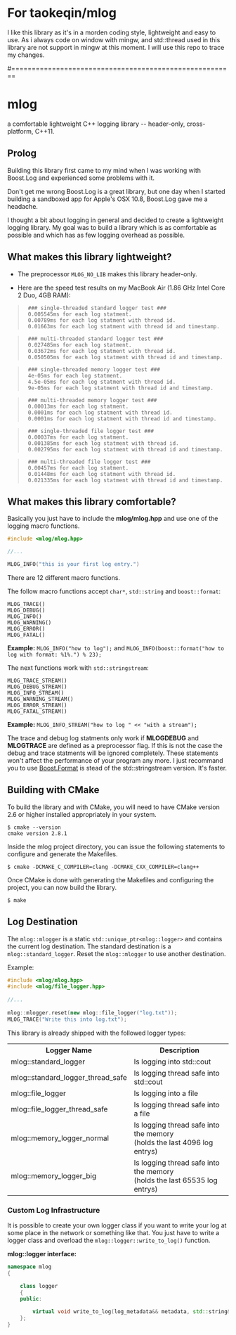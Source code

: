 # For taokeqin/mlog

I like this library as it's in a morden coding style, lightweight and easy to use.
As i always code on window with mingw, and std::thread used in this library are not support in mingw at this moment.
I will use this repo to trace my changes.

#=======================================================

# mlog

a comfortable lightweight C++ logging library -- header-only, cross-platform, C++11.

## Prolog

Building this library first came to my mind when I was working with Boost.Log and experienced some problems with it.

Don't get me wrong Boost.Log is a great library, but one day when I started building a sandboxed app for Apple's OSX 10.8, Boost.Log gave me a headache.

I thought a bit about logging in general and decided to create a lightweight logging library. My goal was to build a library which is as comfortable as possible and which has as few logging overhead as possible.

## What makes this library lightweight?

 - The preprocessor `MLOG_NO_LIB` makes this library header-only.

 - Here are the speed test results on my MacBook Air (1.86 GHz Intel Core 2 Duo, 4GB RAM):

>      ### single-threaded standard logger test ###
>      0.005545ms for each log statment.
>      0.00789ms for each log statment with thread id.
>      0.01663ms for each log statment with thread id and timestamp.

>      ### multi-threaded standard logger test ###
>      0.027485ms for each log statment.
>      0.03672ms for each log statment with thread id.
>      0.050505ms for each log statment with thread id and timestamp.

>      ### single-threaded memory logger test ###
>      4e-05ms for each log statment.
>      4.5e-05ms for each log statment with thread id.
>      9e-05ms for each log statment with thread id and timestamp.

>      ### multi-threaded memory logger test ###
>      0.00013ms for each log statment.
>      0.0001ms for each log statment with thread id.
>      0.0001ms for each log statment with thread id and timestamp.

>      ### single-threaded file logger test ###
>      0.00037ms for each log statment.
>      0.001385ms for each log statment with thread id.
>      0.002795ms for each log statment with thread id and timestamp.
    
>      ### multi-threaded file logger test ###
>      0.00457ms for each log statment.
>      0.01448ms for each log statment with thread id.
>      0.021335ms for each log statment with thread id and timestamp.


## What makes this library comfortable?

Basically you just have to include the __mlog/mlog.hpp__ and use one of the logging macro functions.
```c++
#include <mlog/mlog.hpp>

//...

MLOG_INFO("this is your first log entry.")
```
There are 12 different macro functions.

The follow macro functions accept `char*`, `std::string` and `boost::format`:

    MLOG_TRACE()
    MLOG_DEBUG()
    MLOG_INFO()
    MLOG_WARNING()
    MLOG_ERROR()
    MLOG_FATAL()

__Example:__ `MLOG_INFO("how to log");` and `MLOG_INFO(boost::format("how to log with format: %1%.") % 23);`

The next functions work with `std::stringstream`:

    MLOG_TRACE_STREAM()
    MLOG_DEBUG_STREAM()
    MLOG_INFO_STREAM()
    MLOG_WARNING_STREAM()
    MLOG_ERROR_STREAM()
    MLOG_FATAL_STREAM()

__Example:__ `MLOG_INFO_STREAM("how to log " << "with a stream");`

The trace and debug log statments only work if __MLOGDEBUG__ and __MLOGTRACE__ are defined as a preprocessor flag. If this is not the case the debug and trace statments will be ignored completely. These statements won't affect the performance of your program any more.
I just recommand you to use [Boost.Format](http://www.boost.org/doc/libs/1_52_0/libs/format/) is stead of the std::stringstream version. It's faster.

## Building with CMake

To build the library and with CMake, you will need to
have CMake version 2.6 or higher installed appropriately in your
system.

    $ cmake --version
    cmake version 2.8.1

Inside the mlog project directory, you can issue the following statements to
configure and generate the Makefiles.

    $ cmake -DCMAKE_C_COMPILER=clang -DCMAKE_CXX_COMPILER=clang++

Once CMake is done with generating the Makefiles and configuring the project,
you can now build the library.

    $ make

## Log Destination

The `mlog::mlogger` is a static `std::unique_ptr<mlog::logger>` and contains the current log destination.
The standard destination is a `mlog::standard_logger`. Reset the `mlog::mlogger` to use another destination.

Example:
```c++
#include <mlog/mlog.hpp>
#include <mlog/file_logger.hpp>
    
//...
    
mlog::mlogger.reset(new mlog::file_logger("log.txt"));
MLOG_TRACE("Write this into log.txt");
```

This library is already shipped with the followed logger types:

<table>
  <tr>
    <th>Logger Name</th>
    <th>Description</th>
  </tr>
  <tr>
    <td>mlog::standard_logger</td>
    <td>Is logging into std::cout</td>
  </tr>
  <tr>
    <td>mlog::standard_logger_thread_safe</td>
    <td>Is logging thread safe into std::cout</td>
  </tr>
  <tr>
    <td>mlog::file_logger</td>
    <td>Is logging into a file</td>
  </tr> 
  <tr>
    <td>mlog::file_logger_thread_safe</td>
    <td>Is logging thread safe into a file</td>
  </tr>
  <tr>
    <td>mlog::memory_logger_normal</td>
    <td>Is logging thread safe into the memory<br>(holds the last 4096 log entrys)</td>
  </tr>
  <tr>
    <td>mlog::memory_logger_big</td>
    <td>Is logging thread safe into the memory<br>(holds the last 65535 log entrys)</td>
  </tr>
</table>

### Custom Log Infrastructure

It is possible to create your own logger class if you want to write your log at some place in the network or something like that. You just have to write a logger class and overload the `mlog::logger::write_to_log()` function.

__mlog::logger interface:__
```c++
namespace mlog
{

	class logger
	{
	public:

		virtual void write_to_log(log_metadata&& metadata, std::string&& log_text) = 0;
	};
}

```
